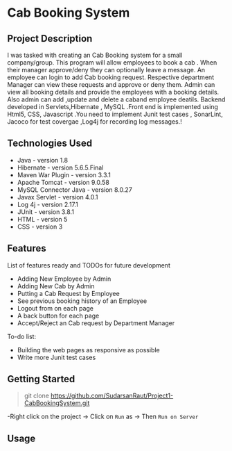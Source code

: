 # Cab Booking System

## Project Description

I was tasked with creating an Cab Booking system for a small company/group. This program will allow employees to book a cab . When their manager approve/deny they can optionally leave a message. An employee can login to add Cab booking request. Respective department Manager can view these requests and approve or deny them. Admin can view all booking details and provide the employees with a booking details. Also admin can add ,update and delete a caband employee deatils. Backend developed in Servlets,Hibernate , MySQL .Front end is implemented using Html5, CSS, Javascript .You need to implement Junit test cases , SonarLint, Jacoco for test covergae ,Log4j for recording log messages.!

## Technologies Used

* Java - version 1.8
* Hibernate - version 5.6.5.Final
* Maven War Plugin - version 3.3.1
* Apache Tomcat - version 9.0.58
* MySQL Connector Java - version 8.0.27
* Javax Servlet - version 4.0.1
* Log 4j - version 2.17.1
* JUnit - version 3.8.1
* HTML - version 5
* CSS - version 3

## Features

List of features ready and TODOs for future development
* Adding New Employee by Admin
* Adding New Cab by Admin
* Putting a Cab Request by Employee
* See previous booking history of an Employee
* Logout from on each page
* A back button for each page
* Accept/Reject an Cab request by Department Manager

To-do list:
* Building the web pages as responsive as possible
* Write more Junit test cases

## Getting Started


> git clone https://github.com/SudarsanRaut/Project1-CabBookingSystem.git  



-Right click on the project -> Click on `Run` as -> Then `Run on Server`

## Usage




